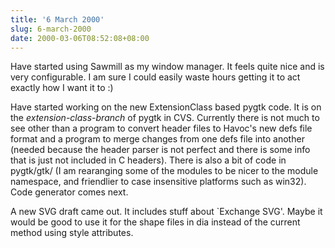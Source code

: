 ```yaml
---
title: '6 March 2000'
slug: 6-march-2000
date: 2000-03-06T08:52:08+08:00
---
```


Have started using Sawmill as my window manager. It
feels quite nice and is very configurable. I am sure I
could easily waste hours getting it to act exactly how I
want it to :)

Have started working on the new ExtensionClass based
pygtk code. It is on the *extension-class-branch* of
pygtk in CVS. Currently there is not much to see other than
a program to convert header files to Havoc\'s new defs file
format and a program to merge changes from one defs file
into another (needed because the header parser is not
perfect and there is some info that is just not included in
C headers). There is also a bit of code in pygtk/gtk/ (I am
rearanging some of the modules to be nicer to the module
namespace, and friendlier to case insensitive platforms such
as win32). Code generator comes next.

A new SVG draft came out. It includes stuff about
\`Exchange SVG\'. Maybe it would be good to use it for the
shape files in dia instead of the current method using style
attributes.
